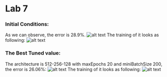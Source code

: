 # Lab 7

### Initial Conditions:
As we can observe, the error is 28.9%. 
![alt text](https://github.com/BZWayne/Robotics-II-Laboratory-Control-and-Modelling/blob/master/laboratory_7/screenshots/init.png) 
The training of it looks as following:
![alt text](https://github.com/BZWayne/Robotics-II-Laboratory-Control-and-Modelling/blob/master/laboratory_7/screenshots/init_train.png)

### The Best Tuned value:
The architecture is 512-256-128 with maxEpochs 20 and miniBatchSize 200, the error is 26.06%:
![alt text](https://github.com/BZWayne/Robotics-II-Laboratory-Control-and-Modelling/blob/master/laboratory_7/screenshots/512-256-128.png)
The training of it looks as following:
![alt text](https://github.com/BZWayne/Robotics-II-Laboratory-Control-and-Modelling/blob/master/laboratory_7/screenshots/512-256-128_train.png)
